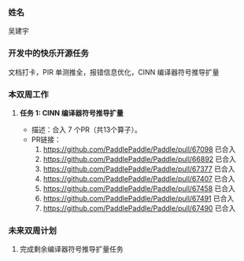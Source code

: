 ### 姓名

吴建宇

### 开发中的快乐开源任务

文档打卡，PIR 单测推全，报错信息优化，CINN 编译器符号推导扩量

### 本双周工作

1. **任务 1: CINN 编译器符号推导扩量**
   
   - 描述：合入 7 个PR（共13个算子）。
   - PR链接：
     1. https://github.com/PaddlePaddle/Paddle/pull/67098 已合入
     2. https://github.com/PaddlePaddle/Paddle/pull/66892 已合入
     3. https://github.com/PaddlePaddle/Paddle/pull/67377 已合入
     4. https://github.com/PaddlePaddle/Paddle/pull/67407 已合入
     5. https://github.com/PaddlePaddle/Paddle/pull/67458 已合入
     6. https://github.com/PaddlePaddle/Paddle/pull/67491 已合入
     7. https://github.com/PaddlePaddle/Paddle/pull/67490 已合入

### 未来双周计划

1. 完成剩余编译器符号推导扩量任务

